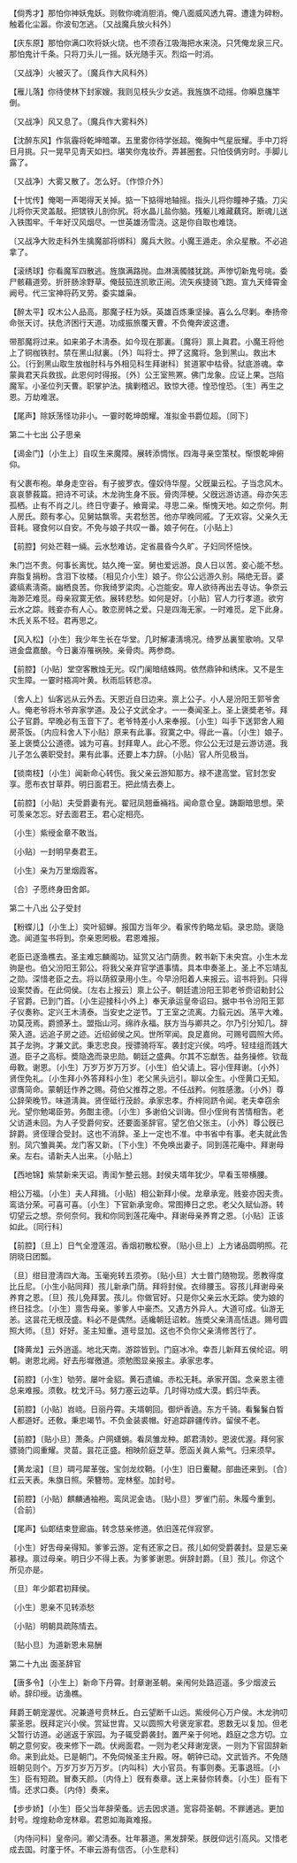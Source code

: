 <!-- { "loadSidebar": true } -->
【倘秀才】那怕你神妖鬼妖。则敎你魂消胆消。俺八面威风透九霄。遭逢为碎粉。触着化尘嚣。你波旬怎逃。〔又战魔兵放火科外〕 

【庆东原】那怕你满口吹将妖火烧。也不须呑江吸海把水来浇。只凭俺龙泉三尺。那怕鬼计千条。只将刀头儿一摇。妖光随手灭。烈焰一时消。

〔又战净〕火被灭了。〔魔兵作大风科外〕 

【雁儿落】你待使林下封家嫂。我则见枝头少女逃。我旌旗不动摇。你瞬息旛竿倒。

〔又战净〕风又息了。〔魔兵作大雾科外〕 

【沈醉东风】作氛霾将乾坤暗罩。五里雾你待学张超。俺胸中气星辰耀。手中刀将日月挑。只一晃早见靑天如扫。堪笑你鬼妆乔。弄甚圈套。只怕伎俩穷时。手脚儿露了。

〔又战净〕大雾又散了。怎么好。〔作惊介外〕 

【十忧传】俺喝一声喝得天关掉。掂一下掂得地轴摇。指头儿将你瞳神子撬。刀尖儿将你天灵盖敲。把镔铁儿剖你尻。将水晶儿盐你脑。残躯儿难藏藕窍。断魂儿送入铁围牢。千年好汉风烟尽。一世英雄汤雪浇。这是你自取也难饶。

〔又战净大败走科外生擒魔部将绑科〕魔兵大败。小魔王遁走。余众星散。不必追拿了。 

【滚绣球】你看魔军四散逃。旌旗满路抛。血淋漓髑髅犹跳。声惨切新鬼号咷。委尸骸藉道旁。折肝肠涂野草。俺鼓笳连凯歌正闹。流矢疾捷骑飞跑。宣九天绛霄金阙号。代三宝神将药叉劳。委实雄枭。

【醉太平】叹木公人品高。那魔子枉为妖。英雄百炼秉坚操。喜么么尽剿。奉扬帝命张天讨。扶危济困行天道。功成振旅覆天曹。不负俺奔波这遭。

带那魔将过来。如来弟子木淸泰。如今现在那裏。〔魔将〕禀上眞君。小魔王将他上了铜枷铁肘。禁在黑山狱裏。〔外〕叫将士。押了这魔将。急到黑山。救出木公。〔行到黑山取生放枷肘科与外相见科生拜谢科〕贫道冢中枯骨。狱底游魂。幸蒙眞君天兵救拔。此恩何时得报。〔外〕公王室熊罴。佛门龙象。应证上果。岂陷魔军。小圣位列天曹。职掌护法。擒剿稽迟。致惊大德。惶恐惶恐。〔生〕再生之恩。万劫难泯。 

【尾声】除妖荡怪功非小。一霎时乾坤朗耀。准拟金书爵位超。〔同下〕 

第二十七出
公子思亲

【谒金门】〔小生上〕自叹生来魔障。展转添惆怅。四海寻亲空策杖。惭恨乾坤俯仰。

有父裹布袍。单身走空谷。有子披罗衣。僮奴侍华屋。父旣巢云松。子当念风木。哀哀蓼莪篇。把诗不可读。木龙驹生身不辰。骨肉萍梗。父旣远游访道。母亦矢志孤栖。止有不肖之儿。终日守妻子。飨膏梁。寻思二亲。惭愧天地。如之奈何。荆人房氏。颇有孝心。见舅姑飘零。夫君愁苦。他亦早晚同戚。了无欢容。父亲久无音耗。寝食何以自安。不免与娘子共叹一番。娘子何在。〔小贴上〕 

【前腔】何处芒鞋一緉。云水愁难访。定省晨昏今久旷。子妇同怀悒怏。

朱门岂不贵。何事长离忧。姑久掩一室。舅也爱远游。良人日以苦。妾心能不愁。弃脂复捐粉。含泪下妆楼。〔相见介小生〕娘子。你公公远游久别。隔绝无音。婆婆缟素淸斋。幽栖良苦。你我绮罗梁肉。心岂能安。卑人欲待再出去寻访。争奈云海渺茫难觅。母亲寂寞无依。展转悲愁。如何是好。〔小贴〕官人力行孝道。欲穷云水之踪。贱妾亦有人心。敢恋房帏之爱。只是四海无家。一时难觅。足下此身。木氏关系不轻。君再思之。 

【风入松】〔小生〕我少年生长在华堂。几时解凄淸境况。绮罗丛裏笙歌响。又早进金盘嘉酿。今日裏洊罹祸殃。亲骨肉。两参商。

【前腔】〔小贴〕堂空客散烛无光。叹门阑暗结蛛网。依然鼎钟和绣床。又不是生灾生障。一霎时梧凋叶黄。秋雨后转悲凉。

〔舍人上〕仙客远从云外去。天恩近自日边来。禀上公子。小人是汾阳王郭爷舍人。俺老爷将木爷弃家学道。及公子文武全才。一一奏闻圣上。圣上褒奬老爷。拜公子官爵。早晚必有玉音下了。老爷特差小人来奉报。〔小生〕叫手下送郭舍人厢房茶饭。〔内应科舍人下小贴〕原来有此事。寂寞之中。得此一喜。〔小生〕娘子。圣上褒奬公公道德。诚为可喜。封拜卑人。此心不愿。你公公无过是云游访道。我儿子怎么袭职受封。果有此事。还要上本力辞。〔小贴〕官人所见极当。 

【锁南枝】〔小生〕闻新命心转伤。我父亲云游知那方。禄不逮高堂。官封怎安享。愿布衣甘草莽。明日面君王。把此情去奏上。

【前腔】〔小贴〕夫受爵妻有光。翟冠凤翘垂裲裆。闻命意仓皇。踌蹰暗思想。荣可羡亲怎忘。好去面君王。君心定相亮。

〔小生〕紫绶金章不敢当。



〔小贴〕一封明早奏君王。

〔小生〕亲为万里烟霞客。



〔合〕子愿终身田舍郞。 

第二十八出
公子受封

【粉蝶儿】〔小生上〕奕叶貂蝉。报国方当年少。看家传豹略龙韬。录忠勋。褒隐逸。闻道玺书将到。奈亲恩罔极。君恩难报。

老臣已逐渔樵去。圣主难忘麟阁功。延赏又沾门荫贵。敕书新下未央宫。小生木龙驹是也。伯父汾阳王郭公。将我父亲弃官学道事情。具本申奏圣上。圣上不忘靖乱之勋。深惜老臣之去。将以荫叙录用小生。今早汾阳着人来报云。诏书将到。只得设案焚香。在此伺侯。〔左右上报云〕禀上公子。朝廷遣汾阳王郭老爷赍诏勑封公子官爵。已到门首。〔小生迎接科小外上〕奉天承运皇帝诏曰。据中书令汾阳王郭子仪奏称。定兴王木淸泰。当安史之逆节。丁王室之流离。力翦元凶。荡平大难。功莫茂焉。爵颁茅土。盟指山河。绵祚永福。朕方当与卿共之。尔乃引分知几。辞荣入道。远追子房之迹。近绍邺侯之风。世所罕闻。良足嘉尙。可赐号圆照大师。其子龙驹。才兼文武。秉志忠良。授骠骑将军。袭封定兴侯。呜呼。轻珪组而践大道。臣子之高标。奬隐逸而录忠勋。朝廷之盛典。尔其不忘猷吿。益务操修。钦哉毋斁。谢恩。〔小生〕万岁万岁万万岁。〔小生〕伯父请上。容小侄拜谢。〔小外〕贤侄免礼。〔小生拜小外答拜科小生〕老父黑头远引。聊以全生。小侄黄口无知。谬膺简命。蒙朝廷作养之赐。荷伯父推荐之恩。不任战矜。何胜感激。〔小外〕尊公辞荣晚节。味道淸眞。贤侄砥行茂龄。承家忠孝。乔梓同跻令闻。老夫幸窃余光。望你勉竭臣劳。务酣主德。〔小生〕多谢伯父训诲。但小侄尙有苦情相吿。老父访道未回。为人子受爵何安。还要面圣辞官。望乞伯父张主。〔小外〕尊公旣已辞爵。贤侄理合受封。这也不消辞。圣上一定也不准。中书省中有事。老夫就此吿别。凤穴雏眞美。龙门客又新。〔下小生〕不免唤出妻子。同到莲花庵中。拜谢母亲。左右。请新夫人出来。〔小贴上〕 

【西地锦】紫禁新来天诏。靑闺乍整云翘。封侯夫壻年犹少。早看玉带横腰。

相公万福。〔小生〕夫人拜揖。〔小贴〕相公新拜小侯。龙章承宠。贱妾亦因夫贵。鸾诰分荣。可喜可喜。〔小生〕下官新承宠命。常图捧日之忠。老父久赋仙游。转切望云之想。奈何奈何。我和你同到莲花庵中。拜谢母亲养育之恩。〔小贴〕正该如此。〔同行科〕 

【前腔】〔旦上〕日气全澄莲沼。香烟初散松寮。〔贴小旦上〕上方诸品圆明照。花阴晓日团瓢。

〔旦〕绀目澄淸四大海。玉毫宛转五须弥。〔贴小旦〕大士普门随物现。愿教得度比丘尼。〔小生小贴同拜〕孩儿新承门荫。拜将封侯。衣绯腰玉。容孩儿拜谢母亲养育之恩。〔旦〕孩儿免拜罢。孩儿。你做官好。只是你父亲云水无踪。使为娘的终日挂念。〔小生〕禀吿母亲。爹爹人中豪杰。又遇方外异人。大道可成。仙游无恙。这昙花无根茂盛。料必不是偶然。适纔朝廷诏敕。旌奬父亲淸高恬退。赐号圆照大师。〔旦〕好好。圣主知重。道号显加。这也不负你父亲淸修苦行了。 

【降黄龙】云外逍遥。地北天南。游踪皆到。门庭冰冷。幸吾儿新拜五侯纶诏。明朝。谢恩北阙。好去彤墀徼道。须勉图显亲报主。承家忠孝。

【前腔】〔小生〕劬劳。屡叶金貂。黄石遗编。赤松无耗。承家开国。念亲恩主德总来难报。须敎。枕戈汗马。努力塞云边草。几时得功成大漠。鹤归华表。

【前腔】〔小贴〕岧峣。日丽丹霄。夫壻朝回。御炉香遶。东方千骑。看鬑鬑白晳人都道好。还敎。秉忠竭节。不负金装裘帽。好追踪辟疆传祚。留侯不老。

【前腔】〔贴小旦〕萧条。户网蟏蛸。看凤雏龙种。郞君淸妙。恩波优渥。拜何家骠骑门闾重耀。灵苗。昙花正盛。相映阶庭芝草。愿函关眞人紫气。归来须早。

【黄龙滚】〔旦〕琱弓犀革弢。宝剑龙纹鞘。〔小生〕旧日櫜鞬。部曲还来到。〔合〕红云天表。朱旗日照。荣簪笏。宠林壑。加封号。

【前腔】〔小贴〕麒麟通袖袍。鸾凤泥金诰。〔贴小旦〕罗雀门前。朱履今重到。〔合前〕 

【尾声】仙郞结束登廊庙。转念慈亲修道。依旧莲花伴寂寥。

〔小生〕好吿母亲得知。爹爹云游。定有还家之日。孩儿如何受爵袭封。显是忘亲慕禄。禀过母亲。明日少不得上表。为爹爹谢恩。倂辞封爵。〔旦〕孩儿。你这个所见亦是。 

〔旦〕年少郞君初拜侯。



〔小生〕思亲不见转添愁

〔小贴〕明朝具疏陈情去。



〔贴小旦〕为道新恩未易酬 

第二十九出
面圣辞官

【唐多令】〔小生上〕新命下丹霄。封章谢圣朝。亲闱何处路迢遥。多少烟波云峤。辞印绶。访渔樵。

拜爵王朝宠渥优。况兼道号贲林丘。白云望断千山远。紫绶何心万户侯。木龙驹叨蒙圣恩。旣拜定兴小侯。赏延世胄。又以圆照大号褒宠家君。恩数无以复加。但老父暂行访道。必遄返于家园。为子辄受爵袭封。置严亲于何地。趋庭之念方切。立朝之意何安。夜来修下一疏。伏阙面君。一则为老父拜谢宠褒。一则为下官固辞新命。来到此处。已是朝门。不免伺候圣主升殿。呀。朝钟已动。文武皆齐。不免随班朝见则个。万岁万岁万万岁。〔内叫科〕大小官员。有事则奏。无事退班。〔小生〕臣有短疏。冒奏天颜。〔内侍上〕旣有奏章。送上来替你转奏。〔小生〕臣有下情。还求口奏。〔内侍〕奏来。 

【步步娇】〔小生〕臣父当年辞荣蚤。远去因求道。宽容荷圣朝。不罪逋逃。更加封号。煌煌勑命宠林皋。君恩如海眞难报。

〔内侍问科〕皇帝问。卿父淸泰。壮年慕道。黑发辞荣。朕旣仰远引高风。又惜老成去国。时廑于怀。不审云游有信否。〔小生悲科〕 

